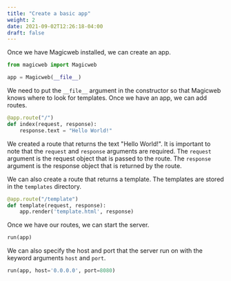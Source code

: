 ```yaml
---
title: "Create a basic app"
weight: 2
date: 2021-09-02T12:26:18-04:00
draft: false
---
```


Once we have Magicweb installed, we can create an app.

```python
from magicweb import Magicweb

app = Magicweb(__file__)
```

We need to put the `__file__` argument in the constructor so that Magicweb knows where to look for templates. Once we have an app, we can add routes.

```python
@app.route("/")
def index(request, response):
    response.text = "Hello World!"
```

We created a route that returns the text "Hello World!". It is important to note that the `request` and `response` arguments are required. The `request` argument is the request object that is passed to the route. The `response` argument is the response object that is returned by the route.

We can also create a route that returns a template. The templates are stored in the `templates` directory.

```python
@app.route("/template")
def template(request, response):
    app.render('template.html', response)
```

Once we have our routes, we can start the server.

```python
run(app)
```

We can also specify the host and port that the server run on with the keyword arguments `host` and `port`.

```python
run(app, host='0.0.0.0', port=8080)
```
